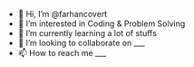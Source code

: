 - 👋 Hi, I’m @farhancovert
- 👀 I’m interested in Coding & Problem Solving
- 🌱 I’m currently learning a lot of stuffs
- 💞️ I’m looking to collaborate on ___
- 📫 How to reach me ___

<!---
farhancovert/farhancovert is a ✨ special ✨ repository because its `README.md` (this file) appears on your GitHub profile.
You can click the Preview link to take a look at your changes.
--->
